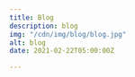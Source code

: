 ```yaml
---
title: Blog
description: blog
img: "/cdn/img/blog/blog.jpg"
alt: blog
date: 2021-02-22T05:00:00Z

---
```

